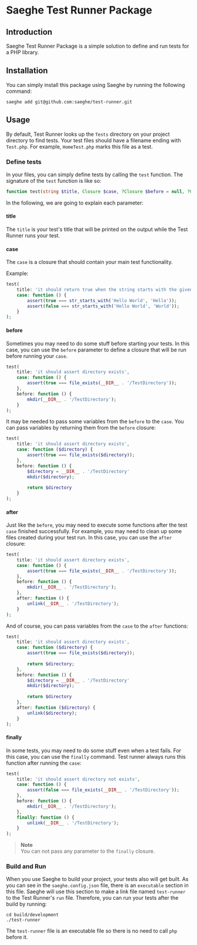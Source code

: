 # Saeghe Test Runner Package

## Introduction

Saeghe Test Runner Package is a simple solution to define and run tests for a PHP library.

## Installation

You can simply install this package using Saeghe by running the following command:

```shell
saeghe add git@github.com:saeghe/test-runner.git
```

## Usage

By default, Test Runner looks up the `Tests` directory on your project directory to find tests.
Your test files should have a filename ending with `Test.php`. For example, `HomeTest.php` marks this file as a test.

### Define tests

In your files, you can simply define tests by calling the `test` function.
The signature of the `test` function is like so:

```php
function test(string $title, Closure $case, ?Closure $before = null, ?Closure $after = null, ?Closure $finally = null)
```

In the following, we are going to explain each parameter:

#### title

The `title` is your test's title that will be printed on the output while the Test Runner runs your test.

#### case

The `case` is a closure that should contain your main test functionality.

Example:

```php
test(
    title: 'it should return true when the string starts with the given substring',
    case: function () {
        assert(true === str_starts_with('Hello World', 'Hello'));
        assert(false === str_starts_with('Hello World', 'World'));
    }
);
```

#### before

Sometimes you may need to do some stuff before starting your tests.
In this case, you can use the `before` parameter to define a closure that will be run before running your `case`.

```php
test(
    title: 'it should assert directory exists',
    case: function () {
        assert(true === file_exists(__DIR__ . '/TestDirectory'));
    },
    before: function () {
        mkdir(__DIR__ . '/TestDirectory');
    }
);
```

It may be needed to pass some variables from the `before` to the `case`.
You can pass variables by returning them from the `before` closure:

```php
test(
    title: 'it should assert directory exists',
    case: function ($directory) {
        assert(true === file_exists($directory));
    },
    before: function () {
        $directory = __DIR__ . '/TestDirectory' 
        mkdir($directory);
        
        return $directory
    }
);
```

#### after

Just like the `before`, you may need to execute some functions after the test `case` finished successfully.
For example, you may need to clean up some files created during your test run.
In this case, you can use the `after` closure:

```php
test(
    title: 'it should assert directory exists',
    case: function () {
        assert(true === file_exists(__DIR__ . '/TestDirectory'));
    },
    before: function () {
        mkdir(__DIR__ . '/TestDirectory');
    },
    after: function () {
        unlink(__DIR__ . '/TestDirectory');
    }
);
```

And of course, you can pass variables from the `case` to the `after` functions:

```php
test(
    title: 'it should assert directory exists',
    case: function ($directory) {
        assert(true === file_exists($directory));
        
        return $directory;
    },
    before: function () {
        $directory = __DIR__ . '/TestDirectory' 
        mkdir($directory);
        
        return $directory
    },
    after: function ($directory) {
        unlink($directory);
    }
);
```

#### finally

In some tests, you may need to do some stuff even when a test fails.
For this case, you can use the `finally` command.
Test runner always runs this function after running the `case`:

```php
test(
    title: 'it should assert directory not exists',
    case: function () {
        assert(false === file_exists(__DIR__ . '/TestDirectory'));
    },
    before: function () {
        mkdir(__DIR__ . '/TestDirectory');
    },
    finally: function () {
        unlink(__DIR__ . '/TestDirectory');
    }
);
```

> **Note**  
> You can not pass any parameter to the `finally` closure.

### Build and Run

When you use Saeghe to build your project, your tests also will get built.
As you can see in the `saeghe.config.json` file, there is an `executable` section in this file.
Saeghe will use this section to make a link file named `test-runner` to the Test Runner's `run` file.
Therefore, you can run your tests after the build by running:

```shell
cd build/development
./test-runner
```

The `test-runner` file is an executable file so there is no need to call `php` before it.
